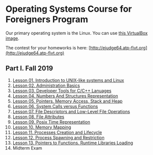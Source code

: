 # Operating Systems Course for Foreigners Program

Our primary operating system is the Linux. You can use
[this VirtualBox
image](https://drive.google.com/file/d/19pvmNOhqSQG_ZGx6kZ2hbhcuVefShDmI/view?usp=sharing).

The contest for your homeworks is here: [http://ejudge64.atp-fivt.org](http://ejudge64.atp-fivt.org)

## Part I. Fall 2019

 1. [Lesson 01. Introduction to UNIX-like systems and Linux](linux-basics/linux-intro.md)
 2. [Lesson 02. Administration Basics](admin-basics/)
 3. [Lesson 03. Developer Tools for C/C++ Lanuages](dev-tools/dev-tools.md)
 4. [Lesson 04. Numbers And Structures Representation](numbers/)
 5. [Lesson 05. Pointers. Memory Access, Stack and Heap](memory/)
 6. [Lesson 06. System Calls versus Functions](syscalls/)
 7. [Lesson 07. File Descriptors and Low-Level File Operations](fds/)
 8. [Lesson 08. File Attributes](stat/)
 9. [Lesson 09. Posix Time Representation](time/)
 10. [Lesson 10. Memory Mapping](mmap/)
 11. [Lesson 11. Processes Creation and Lifecycle](processes-1/)
 12. [Lesson 12. Process Spawning and Restriction](processes-2/)
 13. [Lesson 13. Pointers to Functions. Runtime Libraries Loading](dlopen/)
 14. Midterm Exam
